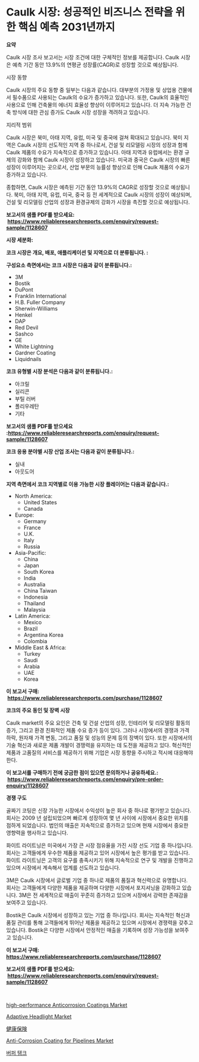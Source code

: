 <p><h1>Caulk 시장: 성공적인 비즈니스 전략을 위한 핵심 예측 2031년까지</h1></p><p><strong>요약</strong></p>
<p><p>Caulk 시장 조사 보고서는 시장 조건에 대한 구체적인 정보를 제공합니다. Caulk 시장은 예측 기간 동안 13.9%의 연평균 성장률(CAGR)로 성장할 것으로 예상됩니다.</p><p>시장 동향</p><p>Caulk 시장의 주요 동향 중 일부는 다음과 같습니다. 대부분의 가정용 및 상업용 건물에서 필수품으로 사용되는 Caulk의 수요가 증가하고 있습니다. 또한, Caulk의 효율적인 사용으로 인해 건축물의 에너지 효율성 향상이 이루어지고 있습니다. 더 지속 가능한 건축 방식에 대한 관심 증가도 Caulk 시장 성장을 격려하고 있습니다.</p><p>지리적 범위</p><p>Caulk 시장은 북미, 아태 지역, 유럽, 미국 및 중국에 걸쳐 확대되고 있습니다. 북미 지역은 Caulk 시장의 선도적인 지역 중 하나로서, 건설 및 리모델링 시장의 성장과 함께 Caulk 제품의 수요가 지속적으로 증가하고 있습니다. 아태 지역과 유럽에서는 환경 규제의 강화와 함께 Caulk 시장이 성장하고 있습니다. 미국과 중국은 Caulk 시장의 빠른 성장이 이루어지는 곳으로서, 산업 부문의 능률성 향상으로 인해 Caulk 제품의 수요가 증가하고 있습니다.</p><p>종합하면, Caulk 시장은 예측된 기간 동안 13.9%의 CAGR로 성장할 것으로 예상됩니다. 북미, 아태 지역, 유럽, 미국, 중국 등 전 세계적으로 Caulk 시장의 성장이 예상되며, 건설 및 리모델링 산업의 성장과 환경규제의 강화가 시장을 촉진할 것으로 예상됩니다.</p></p>
<p><strong>보고서의 샘플 PDF를 받으세요: &nbsp;<a href="https://www.reliableresearchreports.com/enquiry/request-sample/1128607">https://www.reliableresearchreports.com/enquiry/request-sample/1128607</a></strong></p>
<p><strong>시장 세분화:</strong></p>
<p><strong> 코크 시장은 개요, 배포, 애플리케이션 및 지역으로 더 분류됩니다. :</strong></p>
<p><strong>구성요소 측면에서는 코크 시장은 다음과 같이 분류됩니다.:</strong></p>
<p><ul><li>3M</li><li>Bostik</li><li>DuPont</li><li>Franklin International</li><li>H.B. Fuller Company</li><li>Sherwin-Williams</li><li>Henkel</li><li>DAP</li><li>Red Devil</li><li>Sashco</li><li>GE</li><li>White Lightning</li><li>Gardner Coating</li><li>Liquidnails</li></ul></p>
<p><strong> 코크 유형별 시장 분석은 다음과 같이 분류됩니다.:</strong></p>
<p><ul><li>아크릴</li><li>실리콘</li><li>부틸 러버</li><li>폴리우레탄</li><li>기타</li></ul></p>
<p><strong>보고서의 샘플 PDF를 받으세요 :<a href="https://www.reliableresearchreports.com/enquiry/request-sample/1128607">https://www.reliableresearchreports.com/enquiry/request-sample/1128607</a></strong></p>
<p><strong> 코크 응용 분야별 시장 산업 조사는 다음과 같이 분류됩니다.:</strong></p>
<p><ul><li>실내</li><li>아웃도어</li></ul></p>
<p><strong>지역 측면에서 코크 지역별로 이용 가능한 시장 플레이어는 다음과 같습니다.:</strong></p>
<p><ul>
    <li>
        North America:
        <ul>
            <li>United States</li>
            <li>Canada</li>
        </ul>
    </li>
    <li>
        Europe:
        <ul>
            <li>Germany</li>
            <li>France</li>
            <li>U.K.</li>
            <li>Italy</li>
            <li>Russia</li>
        </ul>
    </li>
    <li>
        Asia-Pacific:
        <ul>
            <li>China</li>
            <li>Japan</li>
            <li>South Korea</li>
            <li>India</li>
            <li>Australia</li>
            <li>China Taiwan</li>
            <li>Indonesia</li>
            <li>Thailand</li>
            <li>Malaysia</li>
        </ul>
    </li>
    <li>
        Latin America:
        <ul>
            <li>Mexico</li>
            <li>Brazil</li>
            <li>Argentina Korea</li>
            <li>Colombia</li>
        </ul>
    </li>
    <li>
        Middle East & Africa:
        <ul>
            <li>Turkey</li>
            <li>Saudi</li>
            <li>Arabia</li>
            <li>UAE</li>
            <li>Korea</li>
        </ul>
    </li>
    </ul></p>
<p><strong>이 보고서 구매: &nbsp;<a href="https://www.reliableresearchreports.com/purchase/1128607">https://www.reliableresearchreports.com/purchase/1128607</a></strong></p>
<p><strong>코크의 주요 동인 및 장벽 시장</strong></p>
<p><p>Caulk market의 주요 요인은 건축 및 건설 산업의 성장, 인테리어 및 리모델링 활동의 증가, 그리고 환경 친화적인 제품 수요 증가 등이 있다. 그러나 시장에서의 경쟁과 가격 하락, 원자재 가격 변동, 그리고 품질 및 성능의 문제 등의 장벽이 있다. 또한 시장에서의 기술 혁신과 새로운 제품 개발이 경쟁력을 유지하는 데 도전을 제공하고 있다. 혁신적인 제품과 고품질의 서비스를 제공하기 위해 기업은 시장 동향을 주시하고 적시에 대응해야 한다.</p></p>
<p><strong>이 보고서를 구매하기 전에 궁금한 점이 있으면 문의하거나 공유하세요.: &nbsp;<a href="https://www.reliableresearchreports.com/enquiry/pre-order-enquiry/1128607">https://www.reliableresearchreports.com/enquiry/pre-order-enquiry/1128607</a></strong></p>
<p><strong>경쟁 구도</strong></p>
<p><p>골짜기 코팅은 신장 가능한 시장에서 수익성이 높은 회사 중 하나로 평가받고 있습니다. 회사는 2009 년 설립되었으며 빠르게 성장하여 몇 년 사이에 시장에서 중요한 위치를 점하게 되었습니다. 법인의 매출은 지속적으로 증가하고 있으며 현재 시장에서 중요한 영향력을 행사하고 있습니다.</p><p>화이트 라이트닝은 미국에서 가장 큰 시장 점유율을 가진 시장 선도 기업 중 하나입니다. 회사는 고객들에게 우수한 제품을 제공하고 있어 시장에서 높은 평가를 받고 있습니다. 화이트 라이트닝은 고객의 요구를 충족시키기 위해 지속적으로 연구 및 개발을 진행하고 있으며 시장에서 계속해서 업계를 선도하고 있습니다.</p><p>3M은 Caulk 시장에서 글로벌 기업 중 하나로 제품의 품질과 혁신력으로 유명합니다. 회사는 고객들에게 다양한 제품을 제공하며 다양한 시장에서 포지셔닝을 강화하고 있습니다. 3M은 전 세계적으로 매출이 꾸준히 증가하고 있으며 시장에서 강력한 존재감을 보여주고 있습니다.</p><p>Bostik은 Caulk 시장에서 성장하고 있는 기업 중 하나입니다. 회사는 지속적인 혁신과 품질 관리를 통해 고객들에게 뛰어난 제품을 제공하고 있으며 시장에서 경쟁력을 갖추고 있습니다. Bostik은 다양한 시장에서 안정적인 매출을 기록하며 성장 가능성을 보여주고 있습니다.</p></p>
<p><strong>이 보고서 구매: &nbsp; <a href="https://www.reliableresearchreports.com/purchase/1128607">https://www.reliableresearchreports.com/purchase/1128607</a></strong></p>
<p><strong>보고서의 샘플 PDF를 받으세요: &nbsp;<a href="https://www.reliableresearchreports.com/enquiry/request-sample/1128607">https://www.reliableresearchreports.com/enquiry/request-sample/1128607</a></strong><strong></strong></p>
<p>&nbsp;</p>
<p><p><a href="https://github.com/luckyshygirl/Market-Research-Report-List-3/blob/main/high-performance-anticorrosion-coatings-market.md">high-performance Anticorrosion Coatings Market</a></p><p><a href="https://issuu.com/reportprime-2/docs/adaptive-headlight-market-size-2030.pptx">Adaptive Headlight Market</a></p><p><a href="https://github.com/zjkmgcs938405/Market-Research-Report-List-1/blob/main/5586629427.md">健康保険</a></p><p><a href="https://github.com/vimar16th/Market-Research-Report-List-3/blob/main/anti-corrosion-coating-for-pipelines-market.md">Anti-Corrosion Coating for Pipelines Market</a></p><p><a href="https://github.com/laholand/Market-Research-Report-List-3/blob/main/557330358.md">버퍼 탱크</a></p></p>